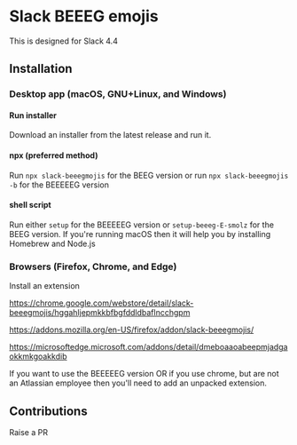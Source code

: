 # Slack BEEEG emojis

This is designed for Slack 4.4

## Installation

### Desktop app (macOS, GNU+Linux, and Windows)

#### Run installer

Download an installer from the latest release and run it.

#### npx (preferred method)

Run `npx slack-beeegmojis` for the BEEG version or run `npx slack-beeegmojis -b` for the BEEEEEG version

#### shell script

Run either `setup` for the BEEEEEG version or `setup-beeeg-E-smolz` for the BEEG version. If you're running macOS then it will help you by installing Homebrew and Node.js

### Browsers (Firefox, Chrome, and Edge)

Install an extension

https://chrome.google.com/webstore/detail/slack-beeegmojis/hggahljepmkkbfbgfddldbaflncchgpm

https://addons.mozilla.org/en-US/firefox/addon/slack-beeegmojis/

https://microsoftedge.microsoft.com/addons/detail/dmeboaaoabeepmjadgaokkmkgoakkdib

If you want to use the BEEEEEG version OR if you use chrome, but are not an Atlassian employee then you'll need to add an unpacked extension.

## Contributions

Raise a PR
